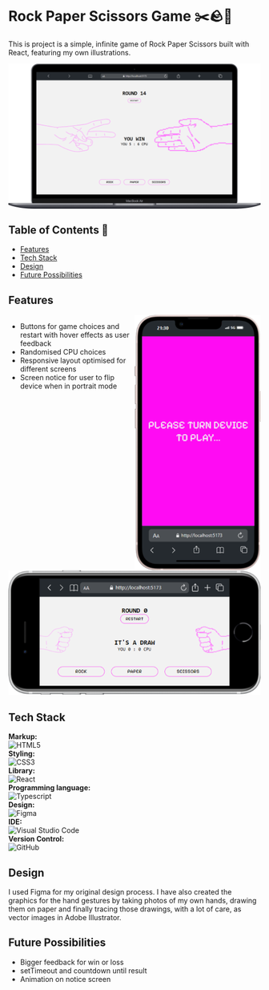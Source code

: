 # Rock Paper Scissors Game ✂️🪨📃

<p>This is project is a simple, infinite game of Rock Paper Scissors built with React, featuring my own illustrations.</p>

<div style="display: flex; justify-content: center;">
  <img src="./public/img/Macbook-Air-localhost.png" alt="Project Screenshot">
</div>

## Table of Contents 📑

- [Features](#features)
- [Tech Stack](#tech-stack)
- [Design](#design)
- [Future Possibilities](#future-possibilities)

## Features
<div style="display: grid; grid-template-columns: 1fr 1fr">
    <ul>
        <li>Buttons for game choices and restart with hover effects as user feedback</li>
        <li>Randomised CPU choices</li>
        <li>Responsive layout optimised for different screens</li>
        <li>Screen notice for user to flip device when in portrait mode</li>
    </ul>
    <img src="./public/img/notice-screen.png">
</div>


<img src="./public/img/landscape.png">

## Tech Stack

**Markup:**  
![HTML5](https://img.shields.io/badge/html5-%23E34F26.svg?style=for-the-badge&logo=html5&logoColor=white)  
**Styling:**  
![CSS3](https://img.shields.io/badge/css3-%231572B6.svg?style=for-the-badge&logo=css3&logoColor=white)  
**Library:**  
![React](https://img.shields.io/badge/React-20232A?style=for-the-badge&logo=react&logoColor=61DAFB)  
**Programming language:**  
![Typescript](https://img.shields.io/badge/TypeScript-007ACC?style=for-the-badge&logo=typescript&logoColor=white)  
**Design:**  
![Figma](https://img.shields.io/badge/Figma-F24E1E?style=for-the-badge&logo=figma&logoColor=white)  
**IDE:**  
![Visual Studio Code](https://img.shields.io/badge/Visual%20Studio%20Code-0078d7.svg?style=for-the-badge&logo=visual-studio-code&logoColor=white)  
**Version Control:**  
![GitHub](https://img.shields.io/badge/github-%23121011.svg?style=for-the-badge&logo=github&logoColor=white)  


## Design

I used Figma for my original design process. I have also created the graphics for the hand gestures by taking photos of my own hands, drawing them on paper and finally tracing those drawings, with a lot of care, as vector images in Adobe Illustrator.

## Future Possibilities 

<ul>
    <li>Bigger feedback for win or loss</li>
    <li>setTimeout and countdown until result</li>
    <li>Animation on notice screen</li>
<ul/>